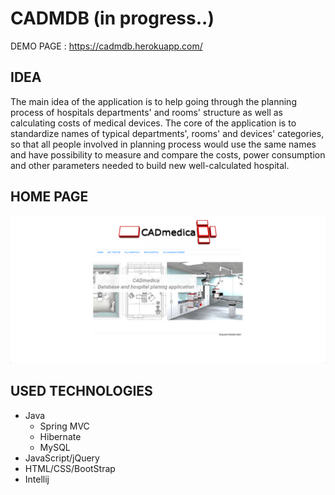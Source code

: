 # CADMDB (in progress..)
DEMO PAGE : https://cadmdb.herokuapp.com/

## IDEA
The main idea of the application is to help going through the planning process of hospitals departments' and rooms' structure as well as calculating costs of medical devices.
The core of the application is to standardize names of typical departments', rooms' and devices' categories, so that all people involved in planning process would use the same names and have possibility to measure and compare the costs, power consumption and other parameters needed to build new well-calculated hospital.

## HOME PAGE

![](src/main/webapp/resources/img/forReadme/screenshot_001.png)

## USED TECHNOLOGIES
* Java
    * Spring MVC
    * Hibernate
    * MySQL
* JavaScript/jQuery
* HTML/CSS/BootStrap
* Intellij